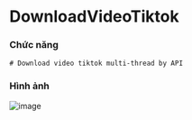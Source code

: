 # DownloadVideoTiktok

### Chức năng
```
# Download video tiktok multi-thread by API
```


### Hình ảnh

![image](https://github.com/user-attachments/assets/8d7f4164-887a-4a25-ad7b-96d55a720189)

